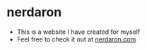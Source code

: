 # nerdaron

* This is a website I have created for myself
* Feel free to check it out at [nerdaron.com](http://nerdaron.com)
